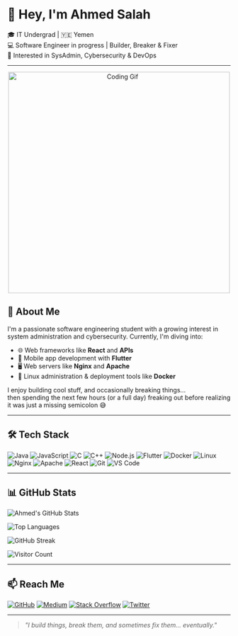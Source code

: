 # 👋 Hey, I'm Ahmed Salah

🎓 IT Undergrad | 🇾🇪 Yemen  
💻 Software Engineer in progress | Builder, Breaker & Fixer  
🔐 Interested in SysAdmin, Cybersecurity & DevOps

---
<p align="center">
  <img src="https://media3.giphy.com/media/v1.Y2lkPTc5MGI3NjExdDdkNXlxaXFpbHBuNXd2ZDd2Y2hkejF3ZjFtdnpxaGprNmxyMHMxdyZlcD12MV9pbnRlcm5hbF9naWZfYnlfaWQmY3Q9Zw/qgQUggAC3Pfv687qPC/giphy.gif" alt="Coding Gif" width="500"/>
</p>

## 🧠 About Me

I'm a passionate software engineering student with a growing interest in system administration and cybersecurity. Currently, I'm diving into:

- 🌐 Web frameworks like **React** and **APIs**
- 📱 Mobile app development with **Flutter**
- 🖥️ Web servers like **Nginx** and **Apache**
- 🐧 Linux administration & deployment tools like **Docker**

I enjoy building cool stuff, and occasionally breaking things...  
then spending the next few hours (or a full day) freaking out before realizing it was just a missing semicolon 😅

---

## 🛠️ Tech Stack

![Java](https://img.shields.io/badge/-Java-007396?logo=java&logoColor=white)
![JavaScript](https://img.shields.io/badge/-JavaScript-F7DF1E?logo=javascript&logoColor=000)
![C](https://img.shields.io/badge/-C-00599C?logo=c&logoColor=white)
![C++](https://img.shields.io/badge/-C++-00599C?logo=c%2b%2b&logoColor=white)
![Node.js](https://img.shields.io/badge/-Node.js-339933?logo=node.js&logoColor=white)
![Flutter](https://img.shields.io/badge/-Flutter-02569B?logo=flutter&logoColor=white)
![Docker](https://img.shields.io/badge/-Docker-2496ED?logo=docker&logoColor=white)
![Linux](https://img.shields.io/badge/-Linux-FCC624?logo=linux&logoColor=000)
![Nginx](https://img.shields.io/badge/-Nginx-009639?logo=nginx&logoColor=white)
![Apache](https://img.shields.io/badge/-Apache-D22128?logo=apache&logoColor=white)
![React](https://img.shields.io/badge/-React-61DAFB?logo=react&logoColor=000)
![Git](https://img.shields.io/badge/-Git-F05032?logo=git&logoColor=white)
![VS Code](https://img.shields.io/badge/-VS%20Code-007ACC?logo=visual-studio-code&logoColor=white)

---

## 📊 GitHub Stats

![Ahmed's GitHub Stats](https://github-readme-stats.vercel.app/api?username=ahmedsalah-tech&show_icons=true&theme=radical)

![Top Languages](https://github-readme-stats.vercel.app/api/top-langs/?username=ahmedsalah-tech&layout=compact&theme=radical)

![GitHub Streak](https://streak-stats.demolab.com?user=ahmedsalah-tech&theme=radical&hide_border=true)

![Visitor Count](https://komarev.com/ghpvc/?username=ahmedsalah-tech&label=Visitors&color=ff69b4&style=flat)

---

## 📫 Reach Me

[![GitHub](https://img.shields.io/badge/-GitHub-181717?logo=github&logoColor=white)](https://github.com/ahmedsalah-tech)
[![Medium](https://img.shields.io/badge/-Medium-000000?logo=medium&logoColor=white)](https://medium.com/@ahmedsalah-tech)
[![Stack Overflow](https://img.shields.io/badge/-Stack%20Overflow-FE7A16?logo=stack-overflow&logoColor=white)](https://stackoverflow.com/users/your-stackoverflow-id)
[![Twitter](https://img.shields.io/badge/-Twitter-1DA1F2?logo=twitter&logoColor=white)](https://twitter.com/your-twitter-handle)

---

> *"I build things, break them, and sometimes fix them... eventually."*
